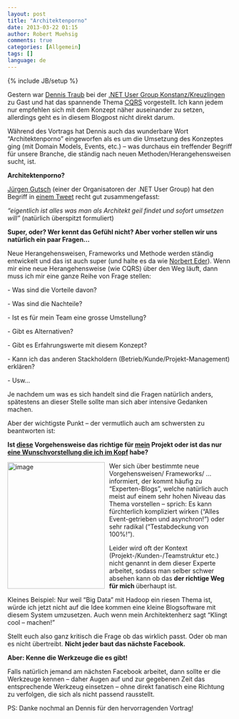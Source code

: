 ```yaml
---
layout: post
title: "Architektenporno"
date: 2013-03-22 01:15
author: Robert Muehsig
comments: true
categories: [Allgemein]
tags: []
language: de
---
```

{% include JB/setup %}
<p>Gestern war <a href="https://twitter.com/DTraub">Dennis Traub</a> bei der <a href="http://www.dotnetkk.de/de/Start/page39363.htm">.NET User Group Konstanz/Kreuzlingen</a> zu Gast und hat das spannende Thema <a href="http://en.wikipedia.org/wiki/Command%E2%80%93query_separation">CQRS</a> vorgestellt. Ich kann jedem nur empfehlen sich mit dem Konzept näher auseinander zu setzen, allerdings geht es in diesem Blogpost nicht direkt darum.</p> <p>Während des Vortrags hat Dennis auch das wunderbare Wort “Architektenporno” eingeworfen als es um die Umsetzung des Konzeptes ging (mit Domain Models, Events, etc.) – was durchaus ein treffender Begriff für unsere Branche, die ständig nach neuen Methoden/Herangehensweisen sucht, ist.</p> <p><strong>Architektenporno?</strong></p> <p><a href="https://twitter.com/sharpcms">Jürgen Gutsch</a> (einer der Organisatoren der .NET User Group) hat den Begriff in <a href="https://twitter.com/sharpcms/status/314667981156270080">einem Tweet</a> recht gut zusammengefasst:</p> <p><em>“eigentlich ist alles was man als Architekt geil findet und sofort umsetzen will”</em> (natürlich überspitzt formuliert)</p> <p><strong>Super, oder? Wer kennt das Gefühl nicht? Aber vorher stellen wir uns natürlich ein paar Fragen…</strong></p> <p>Neue Herangehensweisen, Frameworks und Methode werden ständig entwickelt und das ist auch super (und halte es da wie <a href="http://devtyr.norberteder.com/post/Gefahrliche-Experten-Tipps.aspx">Norbert Eder</a>). Wenn mir eine neue Herangehensweise (wie CQRS) über den Weg läuft, dann muss ich mir eine ganze Reihe von Frage stellen:</p> <p>- Was sind die Vorteile davon?</p> <p>- Was sind die Nachteile?</p> <p>- Ist es für mein Team eine grosse Umstellung?</p> <p>- Gibt es Alternativen?</p> <p>- Gibt es Erfahrungswerte mit diesem Konzept?</p> <p>- Kann ich das anderen Stackholdern (Betrieb/Kunde/Projekt-Management) erklären? </p> <p>- Usw…</p> <p>Je nachdem um was es sich handelt sind die Fragen natürlich anders, spätestens an dieser Stelle sollte man sich aber intensive Gedanken machen. </p> <p>Aber der wichtigste Punkt – der vermutlich auch am schwersten zu beantworten ist:</p> <p><strong>Ist <u>diese</u> Vorgehensweise das richtige für <u>mein</u> Projekt oder ist das nur <u>eine Wunschvorstellung die ich im Kopf</u> habe?</strong></p> <p><a href="{{BASE_PATH}}/assets/wp-images-de/image1793.png"><img title="image" style="border-top: 0px; border-right: 0px; border-bottom: 0px; margin: 0px 10px 0px 0px; border-left: 0px; display: inline" border="0" alt="image" align="left" src="{{BASE_PATH}}/assets/wp-images-de/image_thumb947.png" width="218" height="284"></a> </p> <p>Wer sich über bestimmte neue Vorgehensweisen/ Frameworks/ … informiert, der kommt häufig zu “Experten-Blogs”, welche natürlich auch meist auf einem sehr hohen Niveau das Thema vorstellen – sprich: Es kann fürchterlich kompliziert wirken (“Alles Event-getrieben und asynchron!”) oder sehr radikal (“Testabdeckung von 100%!”). </p> <p>Leider wird oft der Kontext (Projekt-/Kunden-/Teamstruktur etc.) nicht genannt in dem dieser Experte arbeitet, sodass man selber schwer absehen kann ob das <strong>der richtige Weg für mich </strong>überhaupt ist. </p> <p>Kleines Beispiel: Nur weil “Big Data” mit Hadoop ein riesen Thema ist, würde ich jetzt nicht auf die Idee kommen eine kleine Blogsoftware mit diesem System umzusetzen. Auch wenn mein Architektenherz sagt “Klingt cool – machen!”</p> <p>Stellt euch also ganz kritisch die Frage ob das wirklich passt. Oder ob man es nicht übertreibt. <strong>Nicht jeder baut das nächste Facebook. </strong></p> <p><strong>Aber: Kenne die Werkzeuge die es gibt!</strong></p> <p>Falls natürlich jemand am nächsten Facebook arbeitet, dann sollte er die Werkzeuge kennen – daher Augen auf und zur gegebenen Zeit das entsprechende Werkzeug einsetzen – ohne direkt fanatisch eine Richtung zu verfolgen, die sich als nicht passend rausstellt.</p> <p>PS: Danke nochmal an Dennis für den hervorragenden Vortrag! </p>
